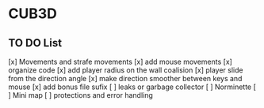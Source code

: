 # CUB3D

## TO DO List 

[x] Movements and strafe movements
[x] add mouse movements
[x] organize code
[x] add player radius on the wall coalision 
[x] player slide from the direction angle
[x] make direction smoother between keys and mouse
[x] add bonus file sufix
[ ] leaks or garbage collector
[ ] Norminette
[ ] Mini map
[ ] protections and error handling